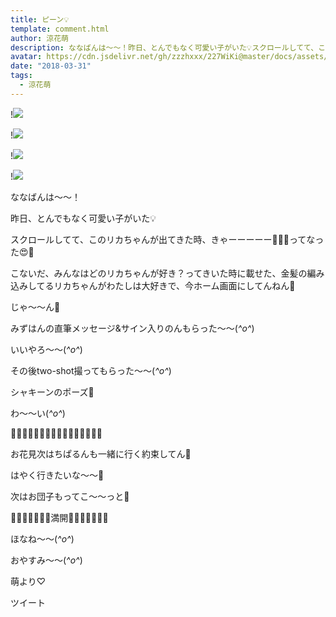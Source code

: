 ```yaml
---
title: ピーン💡
template: comment.html
author: 涼花萌
description: ななばんは〜〜！昨日、とんでもなく可愛い子がいた💡スクロールしてて、このリカちゃんが出てきた時、きゃーーーーー💓💓💓ってなった😍💓こないだ、...
avatar: https://cdn.jsdelivr.net/gh/zzzhxxx/227WiKi@master/docs/assets/photo/avatar/moe.jpg
date: "2018-03-31"
tags:
  - 涼花萌
---
```


!![](https://cdn.jsdelivr.net/gh/227WiKi/227WiKi-image@master/blog-image/moe-2018-03-31_1.jpg)

!![](https://cdn.jsdelivr.net/gh/227WiKi/227WiKi-image@master/blog-image/moe-2018-03-31_2.jpg)

!![](https://cdn.jsdelivr.net/gh/227WiKi/227WiKi-image@master/blog-image/moe-2018-03-31_3.jpg)

!![](https://cdn.jsdelivr.net/gh/227WiKi/227WiKi-image@master/blog-image/moe-2018-03-31_4.jpg)








ななばんは〜〜！





昨日、とんでもなく可愛い子がいた💡










スクロールしてて、このリカちゃんが出てきた時、きゃーーーーー💓💓💓ってなった😍💓








こないだ、みんなはどのリカちゃんが好き？ってきいた時に載せた、金髪の編み込みしてるリカちゃんがわたしは大好きで、今ホーム画面にしてんねん💓



















じゃ〜〜ん🎉











みずはんの直筆メッセージ&サイン入りのんもらった〜〜(*^o^*)





いいやろ〜〜(*^o^*)










その後two-shot撮ってもらった〜〜(*^o^*)













シャキーンのポーズ💫





わ〜〜い(*^o^*)









🌸🌸🌸🌸🌸🌸🌸🌸🌸🌸🌸🌸🌸🌸🌸🌸





お花見次はちぱるんも一緒に行く約束してん🌸



はやく行きたいな〜〜🌸





次はお団子もってこ〜〜っと🍡














🌸🌸🌸🌸🌸🌸🌸満開🌸🌸🌸🌸🌸🌸🌸








ほなね〜〜(*^o^*)

おやすみ〜〜(*^o^*)






萌より♡


ツイート



